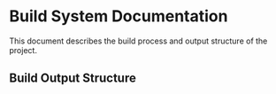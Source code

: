 # Build System Documentation

This document describes the build process and output structure of the project.

## Build Output Structure

